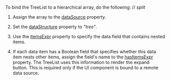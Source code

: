 To bind the TreeList to a hierarchical array, do the following:
// _split_

1. Assign the array to the [dataSource](/Documentation/ApiReference/UI_Components/dxTreeList/Configuration/#dataSource) property.

2. Set the [dataStructure](/Documentation/ApiReference/UI_Components/dxTreeList/Configuration/#dataStructure) property to *"tree"*.

3. Use the [itemsExpr](/Documentation/ApiReference/UI_Components/dxTreeList/Configuration/#itemsExpr) property to specify the data field that contains nested items.

4. If each data item has a Boolean field that specifies whether this data item nests other items, assign the field's name to the [hasItemsExpr](/Documentation/ApiReference/UI_Components/dxTreeList/Configuration/#hasItemsExpr) property. The TreeList uses this information to render the expand button. This is required only if the UI component is bound to a remote data source.
